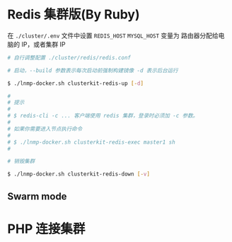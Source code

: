 # Redis 集群版(By Ruby)

在 `./cluster/.env` 文件中设置 `REDIS_HOST` `MYSQL_HOST` 变量为 路由器分配给电脑的 IP，或者集群 IP

```bash
# 自行调整配置 ./cluster/redis/redis.conf

# 启动，--build 参数表示每次启动前强制构建镜像 -d 表示后台运行

$ ./lnmp-docker.sh clusterkit-redis-up [-d]

#
# 提示
#
# $ redis-cli -c ... 客户端使用 redis 集群，登录时必须加 -c 参数。
#
# 如果你需要进入节点执行命令
#
# $ ./lnmp-docker.sh clusterkit-redis-exec master1 sh
#

# 销毁集群

$ ./lnmp-docker.sh clusterkit-redis-down [-v]
```

## Swarm mode

# PHP 连接集群

